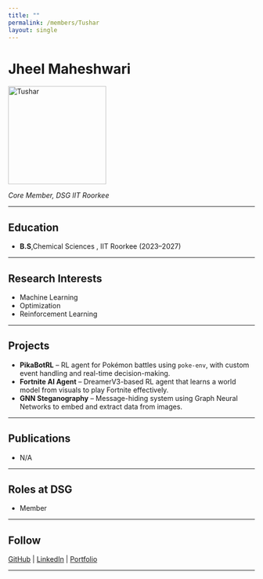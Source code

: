 ```yaml
---
title: ""
permalink: /members/Tushar
layout: single
---
```




# Jheel Maheshwari

<img src="{{ site.baseurl }}/assets/images/members/y24/tushar.png" width="200" height="200" alt="Tushar">

*Core Member, DSG IIT Roorkee*

---

## Education  
- **B.S**,Chemical Sciences , IIT Roorkee (2023–2027)  

---

## Research Interests  
- Machine Learning
- Optimization
- Reinforcement Learning  

---

## Projects  
- **PikaBotRL** – RL agent for Pokémon battles using `poke-env`, with custom event handling and real-time decision-making.  
- **Fortnite AI Agent** – DreamerV3-based RL agent that learns a world model from visuals to play Fortnite effectively.  
- **GNN Steganography** – Message-hiding system using Graph Neural Networks to embed and extract data from images.

  
---

## Publications  
- N/A
  
---

## Roles at DSG  
- Member
---

## Follow
[GitHub](https://github.com/GITushar23) | [LinkedIn](https://www.linkedin.com/in/tushar237/) | [Portfolio]()

---
